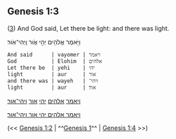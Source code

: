 ## Genesis 1:3

([3](http://biblehub.com/text/genesis/1-3.htm)) And God said, Let there be light: and there was light.

וַיֹּ֥אמֶר אֱלֹהִ֖ים יְהִ֣י אֹ֑ור וַֽיְהִי־אֹֽור׃

	And said      | vayomer | ויאמר
	God           | Elohim  | אלהים
	Let there be  | yehi    | יהי
	light         | aur     | אור
	and there was | wayeh   | ויהי־
	light         | aur     | אור׃

[ויאמר](/keys/VIAMR) [אלהים](/keys/ALHIM) [יהי](/keys/IHI) [אור](/keys/AVR) [ויהי־אור](/keys/VIHI-AVR)׃

[ויאמר אלהים יהי אור ויהי־אור](/keys/VIAMR.ALHIM.IHI.AVR.VIHI-AVR)׃

(<< [Genesis 1:2](/genesis/1/2) | ^^[Genesis 1](/genesis/1)^^ | [Genesis 1:4](/genesis/1/4) >>)
